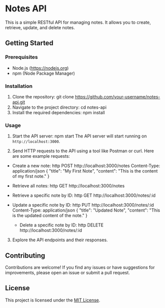 # Notes API

This is a simple RESTful API for managing notes. It allows you to create, retrieve, update, and delete notes.

## Getting Started

### Prerequisites

- Node.js (https://nodejs.org)
- npm (Node Package Manager)

### Installation

1. Clone the repository: git clone https://github.com/your-username/notes-api.git
2. Navigate to the project directory: cd notes-api
3. Install the required dependencies: npm install

### Usage

1. Start the API server: npm start
   The API server will start running on `http://localhost:3000`.

2. Send HTTP requests to the API using a tool like Postman or curl. Here are some example requests:

- Create a new note: http POST http://localhost:3000/notes
  Content-Type: application/json
  {
     "title": "My First Note",
     "content": "This is the content of my first note."
  }
- Retrieve all notes: http GET http://localhost:3000/notes

- Retrieve a specific note by ID: http GET http://localhost:3000/notes/:id

- Update a specific note by ID: http PUT http://localhost:3000/notes/:id
  Content-Type: application/json
   {
     "title": "Updated Note",
     "content": "This is the updated content of the note."
   }

  - Delete a specific note by ID: http DELETE http://localhost:3000/notes/:id

3. Explore the API endpoints and their responses.

## Contributing

Contributions are welcome! If you find any issues or have suggestions for improvements, please open an issue or submit a pull request.

## License

This project is licensed under the [MIT License](LICENSE).
